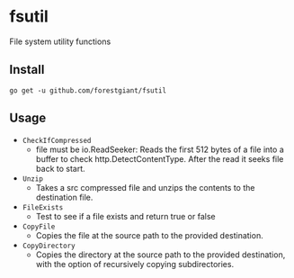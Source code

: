 # fsutil
File system utility functions

## Install
`go get -u github.com/forestgiant/fsutil`

## Usage
* `CheckIfCompressed`
  * file must be io.ReadSeeker: Reads the first 512 bytes of a file into a buffer to check http.DetectContentType. After the read it seeks file back to start.
* `Unzip`
  * Takes a src compressed file and unzips the contents to the destination file.
* `FileExists`
  * Test to see if a file exists and return true or false
* `CopyFile`
  * Copies the file at the source path to the provided destination.
* `CopyDirectory`
  * Copies the directory at the source path to the provided destination, with the option of recursively copying subdirectories.
  
